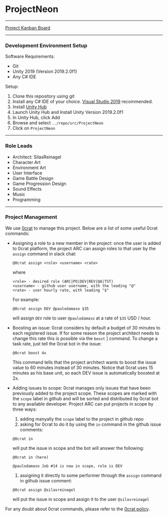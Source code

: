 # ProjectNeon

----

[Project Kanban Board](https://zube.io/enigmadragons/projectneon/w/neon-all/kanban)

----

### Development Environment Setup

Software Requirements:
- Git
- Unity 2019 (Version 2019.2.0f1)
- Any C# IDE

Setup:
1. Clone this repository using git
2. Install any C# IDE of your choice. [Visual Studio 2019](https://visualstudio.microsoft.com/thank-you-downloading-visual-studio/?sku=Community&rel=16) recommended.
3. Install [Unity Hub](https://unity3d.com/get-unity/download)
4. Launch Unity Hub and Install Unity Version 2019.2.0f1
5. In Unity Hub, click Add
6. Browse and select `../repo/src/ProjectNeon`
7. Click on `ProjectNeon`

----

### Role Leads

- Architect: SilasReinagel
- Character Art
- Environment Art
- User Interface
- Game Battle Design
- Game Progression Design
- Sound Effects
- Music
- Programming

----

### Project Management

We use [0crat](https://www.0crat.com) to manage this project.  Below are a list of some useful 0crat
commands:

- Assigning a role to a new member in the project: once the user is added to 0crat platform, the project 
ARC can assign roles to that user by the `assign` command in slack chat:
    ```
    @0crat assign <role> <username> <rate>
    ```
    where
    ```
    <role> - desired role (ARC|PO|DEV|REV|QA|TST)
    <username> - github user username, with the leading "@"
    <rate> - user hourly rate, with leading "$"
    ```
    For example:
    ```
    @0crat assign DEV @paulodamaso $35
    ```
    will assign `DEV` role to user `@paulodamaso` at a rate of `$35` USD / hour.
    
- Boosting an issue: 0crat considers by default a budget of 30 minutes to each registered issue. If
for some reason the project architect needs to change this rate this is possible via the `boost` ]
command. To change a task rate, just tell the 0crat bot in the issue:
    ```
    @0crat boost 4x
    ``` 
    This command tells that the project architect wants to boost the issue value to 60 minutes instead 
    of 30 minutes. Notice that 0crat uses 15 minutes as his base unit, so each DEV issue is 
    automatically boosted at 2x.

- Adding issues to scope: 0crat manages only issues that have been previously added to the project 
scope. These scopes are marked with the `scope` label in github and will be sorted and distributed 
by 0crat bot to any available developer. Project ARC can put projects in scope by three ways:

    1. adding manyally the `scope` label to the project in github repo
    1. asking for 0crat to do it by using the `in` command in the github issue comments:
    ```
    @0crat in
    ```
    will put the issue in scope and the bot will answer the following:
    ```
    @0crat in (here)

    @paulodamaso Job #14 is now in scope, role is DEV
    ```
    1. assigning it directly to some performer through the `assign` command in github issue comment:
    ```
    @0crat assign @silasreinagel
    ```
    will put the issue in scope and assign it to the user `@silasreinagel`
    
 For any doubt about 0crat commands, please refer to the [0crat policy](http://www.zerocracy.com/policy.html).